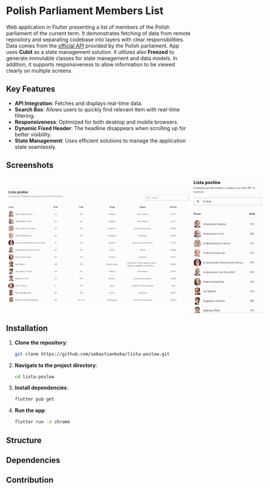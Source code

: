 # Polish Parliament Members List

Web application in Flutter presenting a list of members of the Polish parliament of the current term. It demonstrates fetching of data from remote repository and separating codebase into layers with clear responsibilities. Data comes from the [official API](https://api.sejm.gov.pl/) provided by the Polish parliament. App uses **Cubit** as a state management solution. It utilizes also **Freezed** to generate immutable classes for state management and data models. In addition, it supports responsiveness to allow information to be viewed clearly on multiple screens.  

## Key Features
- **API Integration**: Fetches and displays real-time data.
- **Search Box**: Allows users to quickly find relevant item with real-time filtering.
- **Responsiveness**: Optimized for both desktop and mobile browsers.
- **Dynamic Fixed Header**: The headline disappears when scrolling up for better visibility.
- **State Management**: Uses efficient solutions to manage the application state seamlessly.

## Screenshots
<div style="display: flex; align-items: center;">
  <img src="https://github.com/sebastiankoba/lista-poslow/blob/main/screenshot_large.png" width="600">
  <img src="https://github.com/sebastiankoba/lista-poslow/blob/main/screenshot_small.png" width="200">
</div>

## Installation
1. **Clone the repository**:
   ```sh
   git clone https://github.com/sebastiankoba/lista-poslow.git
   ```
2. **Navigate to the project directory**:
   ```sh
   cd lista-poslow
   ```
3. **Install dependencies**:
   ```sh
   flutter pub get
   ```
4. **Run the app**:
   ```sh
   flutter run -d chrome
   ```

## Structure
## Dependencies
## Contribution

